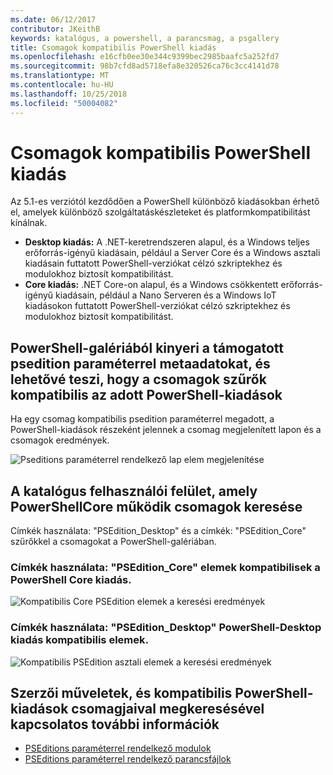 ```yaml
---
ms.date: 06/12/2017
contributor: JKeithB
keywords: katalógus, a powershell, a parancsmag, a psgallery
title: Csomagok kompatibilis PowerShell kiadás
ms.openlocfilehash: e16cfb0ee30e344c9399bec2985baafc5a252fd7
ms.sourcegitcommit: 98b7cfd8ad5718efa8e320526ca76c3cc4141d78
ms.translationtype: MT
ms.contentlocale: hu-HU
ms.lasthandoff: 10/25/2018
ms.locfileid: "50004082"
---
```

# <a name="packages-with-compatible-powershell-editions"></a>Csomagok kompatibilis PowerShell kiadás

Az 5.1-es verziótól kezdődően a PowerShell különböző kiadásokban érhető el, amelyek különböző szolgáltatáskészleteket és platformkompatibilitást kínálnak.

- **Desktop kiadás:** A .NET-keretrendszeren alapul, és a Windows teljes erőforrás-igényű kiadásain, például a Server Core és a Windows asztali kiadásain futtatott PowerShell-verziókat célzó szkriptekhez és modulokhoz biztosít kompatibilitást.
- **Core kiadás:** .NET Core-on alapul, és a Windows csökkentett erőforrás-igényű kiadásain, például a Nano Serveren és a Windows IoT kiadásokon futtatott PowerShell-verziókat célzó szkriptekhez és modulokhoz biztosít kompatibilitást.

## <a name="powershell-gallery-extracts-supported-pseditions-metadata-and-allows-you-to-filters-the-packages-compatible-for-specific-powershell-editions"></a>PowerShell-galériából kinyeri a támogatott psedition paraméterrel metaadatokat, és lehetővé teszi, hogy a csomagok szűrők kompatibilis az adott PowerShell-kiadások

Ha egy csomag kompatibilis psedition paraméterrel megadott, a PowerShell-kiadások részeként jelennek a csomag megjelenített lapon és a csomagok eredmények.

![Pseditions paraméterrel rendelkező lap elem megjelenítése](../../Images/manual_package_download.png)

## <a name="search-for-packages-in-the-gallery-ui-which-works-on-powershellcore"></a>A katalógus felhasználói felület, amely PowerShellCore működik csomagok keresése

Címkék használata: "PSEdition_Desktop" és a címkék: "PSEdition_Core" szűrőkkel a csomagokat a PowerShell-galériában.

### <a name="use-tagspseditioncore-to-search-items-compatible-with-powershell-core-edition"></a>Címkék használata: "PSEdition_Core" elemek kompatibilisek a PowerShell Core kiadás.

![Kompatibilis Core PSEdition elemek a keresési eredmények](../../Images/SearchResultsWithPSEditions.PNG)

### <a name="use-tagspseditiondesktop-to-search-items-compatible-with-powershell-desktop-edition"></a>Címkék használata: "PSEdition_Desktop" PowerShell-Desktop kiadás kompatibilis elemek.

![Kompatibilis PSEdition asztali elemek a keresési eredmények](../../Images/SearchResultsWithPSEdition-Desktop.PNG)

## <a name="more-details-on-authoring-and-finding-the-packages-with-compatible-powershell-editions"></a>Szerzői műveletek, és kompatibilis PowerShell-kiadások csomagjaival megkeresésével kapcsolatos további információk

- [PSEditions paraméterrel rendelkező modulok](../../concepts/module-psedition-support.md)
- [PSEditions paraméterrel rendelkező parancsfájlok](../../concepts/script-psedition-support.md)
